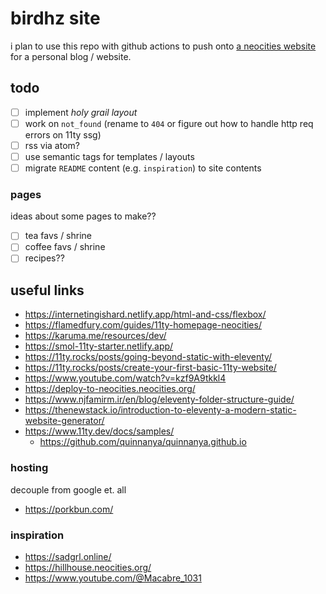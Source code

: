 # birdhz site

i plan to use this repo with github actions to push onto [a neocities website](https://birdhz.neocities.org) for a personal blog / website.

## todo

- [ ] implement _holy grail layout_
- [ ] work on `not_found` (rename to `404` or figure out how to handle http req errors on 11ty ssg)
- [ ] rss via atom?
- [ ] use semantic tags for templates / layouts
- [ ] migrate `README` content (e.g. `inspiration`) to site contents

### pages

ideas about some pages to make??

- [ ] tea favs / shrine
- [ ] coffee favs / shrine
- [ ] recipes??

## useful links

- https://internetingishard.netlify.app/html-and-css/flexbox/
- https://flamedfury.com/guides/11ty-homepage-neocities/
- https://karuma.me/resources/dev/
- https://smol-11ty-starter.netlify.app/
- https://11ty.rocks/posts/going-beyond-static-with-eleventy/
- https://11ty.rocks/posts/create-your-first-basic-11ty-website/
- https://www.youtube.com/watch?v=kzf9A9tkkl4
- https://deploy-to-neocities.neocities.org/
- https://www.njfamirm.ir/en/blog/eleventy-folder-structure-guide/
- https://thenewstack.io/introduction-to-eleventy-a-modern-static-website-generator/
- https://www.11ty.dev/docs/samples/
  - https://github.com/quinnanya/quinnanya.github.io

### hosting

decouple from google et. all

- https://porkbun.com/

### inspiration

- https://sadgrl.online/
- https://hillhouse.neocities.org/
- https://www.youtube.com/@Macabre_1031
